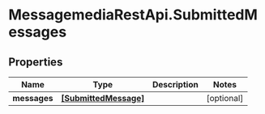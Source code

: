 # MessagemediaRestApi.SubmittedMessages

## Properties
Name | Type | Description | Notes
------------ | ------------- | ------------- | -------------
**messages** | [**[SubmittedMessage]**](SubmittedMessage.md) |  | [optional] 



